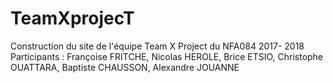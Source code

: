 # TeamXprojecT
Construction du site de l'équipe Team X Project du NFA084 2017- 2018
Participants : Françoise FRITCHE, Nicolas HEROLE, Brice ETSIO, Christophe OUATTARA, Baptiste CHAUSSON, Alexandre JOUANNE
